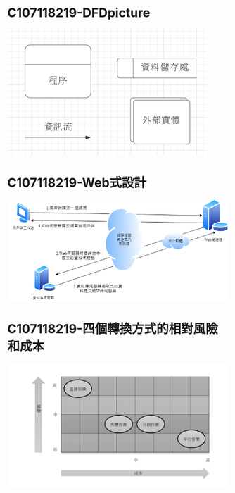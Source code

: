 # C107118219-DFDpicture
![picture](1604036209244.jpg "DFDp")

# C107118219-Web式設計
![picture](UntitledDiagram.png "Webp")

# C107118219-四個轉換方式的相對風險和成本
![picture](投影片1.JPG "Add files via upload")
